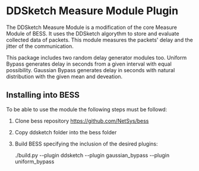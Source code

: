 # DDSketch Measure Module Plugin

The DDSketch Measure Module is a modification of the core Measure Module of BESS. It uses the DDSketch algorythm to store and evaluate collected data of packets.
This module measures the packets' delay and the jitter of the communication.

This package includes two random delay generator modules too.
Uniform Bypass generates delay in seconds from a given interval with equal possibility.
Gaussian Bypass generates delay in seconds with natural distribution with the given mean and deveation.

## Installing into BESS

To be able to use the module the following steps must be followd:

1. Clone bess repository https://github.com/NetSys/bess
2. Copy ddsketch folder into the bess folder
3. Build BESS specifying the inclusion of the desired plugins:
   
    ./build.py --plugin ddsketch --plugin gaussian_bypass --plugin uniform_bypass
